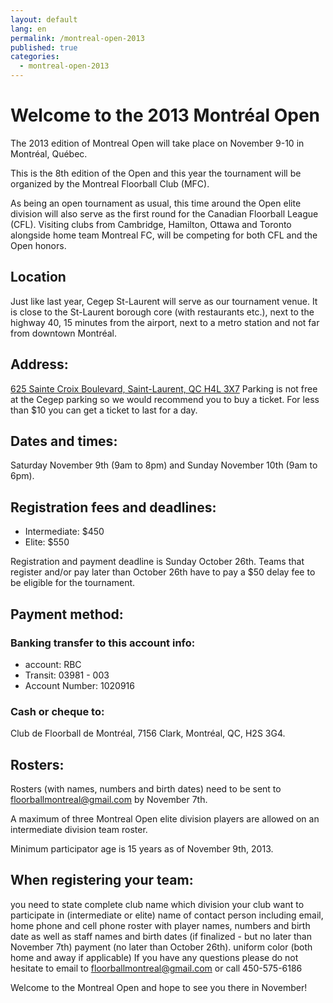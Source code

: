 ```yaml
---
layout: default
lang: en
permalink: /montreal-open-2013
published: true
categories:
  - montreal-open-2013
---
```


# Welcome to the 2013 Montréal Open

The 2013 edition of Montreal Open will take place on November 9-10 in Montréal, Québec.

This is the 8th edition of the Open and this year the tournament will be organized by the Montreal Floorball Club (MFC).

As being an open tournament as usual, this time around the Open elite division will also serve as the first round for the Canadian Floorball
League (CFL). Visiting clubs from Cambridge, Hamilton, Ottawa and Toronto alongside home team Montreal FC, will be competing for both CFL and
the Open honors.

## Location

Just like last year, Cegep St-Laurent will serve as our tournament venue. It is close to
the St-Laurent borough core (with restaurants etc.), next to the highway 40, 15 minutes from the
airport, next to a metro station and not far from downtown Montréal.

## Address:

[625 Sainte Croix Boulevard, Saint-Laurent, QC H4L 3X7](montreal-open-2013/venue)
Parking is not free at the Cegep parking so we would recommend you to buy a ticket. For less than
$10 you can get a ticket to last for a day.

## Dates and times:

Saturday November 9th (9am to 8pm) and Sunday November 10th (9am to 6pm).

## Registration fees and deadlines:

- Intermediate: $450
- Elite: $550

Registration and payment deadline is Sunday October 26th. Teams that register and/or pay later than October 26th 
have to pay a $50 delay fee to be eligible for the tournament.

## Payment method:

### Banking transfer to this account info:

- account: RBC
- Transit: 03981 - 003
- Account Number: 1020916


### Cash or cheque to:

Club de Floorball de Montréal, 7156 Clark, Montréal, QC, H2S 3G4.

## Rosters:

Rosters (with names, numbers and birth dates) need to be sent to floorballmontreal@gmail.com by
November 7th.

A maximum of three Montreal Open elite division players are allowed on an intermediate division team
roster.

Minimum participator age is 15 years as of November 9th, 2013.

## When registering your team:

you need to state complete club name
which division your club want to participate in (intermediate or elite)
name of contact person including email, home phone and cell phone
roster with player names, numbers and birth date as well as staff names and birth dates (if finalized - but no later than November 7th)
payment (no later than October 26th).
uniform color (both home and away if applicable)
If you have any questions please do not hesitate to email to floorballmontreal@gmail.com or call 450-575-6186

Welcome to the Montreal Open and hope to see you there in November!
